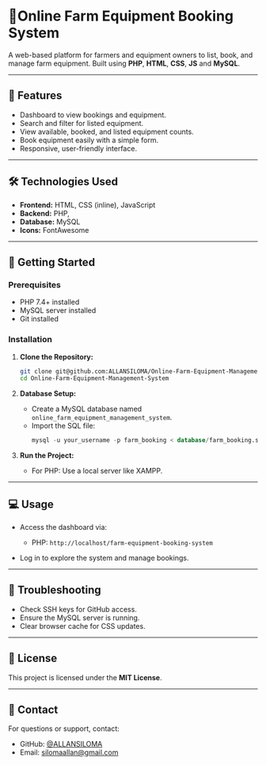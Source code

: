 
# 🚜Online Farm Equipment Booking System

A web-based platform for farmers and equipment owners to list, book, and manage farm equipment. Built using **PHP**, **HTML**, **CSS**, **JS** and **MySQL**.

---

## 🌟 Features
- Dashboard to view bookings and equipment.
- Search and filter for listed equipment.
- View available, booked, and listed equipment counts.
- Book equipment easily with a simple form.
- Responsive, user-friendly interface.

---

## 🛠️ Technologies Used
- **Frontend:** HTML, CSS (inline), JavaScript
- **Backend:** PHP,
- **Database:** MySQL
- **Icons:** FontAwesome

---

## 🚀 Getting Started
### Prerequisites
- PHP 7.4+ installed
- MySQL server installed
- Git installed

### Installation
1. **Clone the Repository:**
   ```bash
   git clone git@github.com:ALLANSILOMA/Online-Farm-Equipment-Management-System.git
   cd Online-Farm-Equipment-Management-System
   ```

2. **Database Setup:**
   - Create a MySQL database named `online_farm_equipment_management_system`.
   - Import the SQL file:
     ```sql
     mysql -u your_username -p farm_booking < database/farm_booking.sql
     ```
4. **Run the Project:**
   - For PHP: Use a local server like XAMPP.

---

## 💻 Usage
- Access the dashboard via:
  - PHP: `http://localhost/farm-equipment-booking-system`
  
- Log in to explore the system and manage bookings.

---

## 🔐 Troubleshooting
- Check SSH keys for GitHub access.
- Ensure the MySQL server is running.
- Clear browser cache for CSS updates.

---

## 📄 License
This project is licensed under the **MIT License**.

---

## 📧 Contact
For questions or support, contact:
- GitHub: [@ALLANSILOMA](https://github.com/ALLANSILOMA)
- Email: silomaallan@gmail.com
